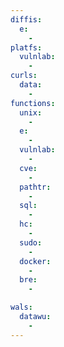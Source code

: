 ```yaml
---
diffis:
  e:
    -
platfs:
  vulnlab:
    -
curls:
  data:
    -
functions:
  unix:
    -
  e:
    -
  vulnlab:
    -
  cve:
    -
  pathtr:
    -
  sql:
    -
  hc:
    -
  sudo:
    -
  docker:
    -
  bre:
    -

wals:
  datawu:
    -
---
```

